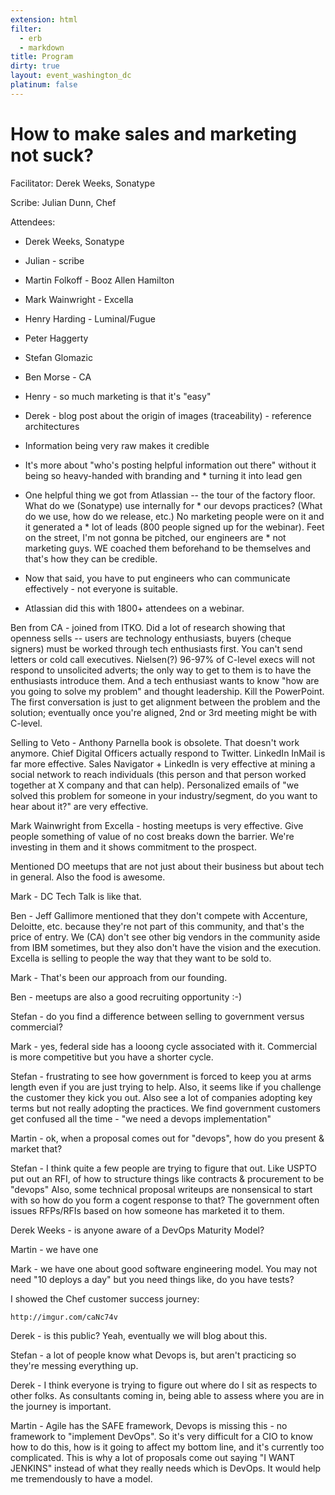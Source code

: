 ```yaml
---
extension: html
filter:
  - erb
  - markdown
title: Program
dirty: true
layout: event_washington_dc
platinum: false
---
```


# How to make sales and marketing not suck?

Facilitator: Derek Weeks, Sonatype

Scribe: Julian Dunn, Chef

Attendees:

* Derek Weeks, Sonatype
* Julian  - scribe
* Martin Folkoff - Booz Allen Hamilton
* Mark Wainwright - Excella
* Henry Harding - Luminal/Fugue
* Peter Haggerty
* Stefan Glomazic
* Ben Morse - CA

* Henry - so much marketing is that it's "easy"
* Derek - blog post about the origin of images (traceability) - reference architectures
* Information being very raw makes it credible
* It's more about "who's posting helpful information out there" without it being so heavy-handed with branding and * turning it into lead gen
* One helpful thing we got from Atlassian -- the tour of the factory floor. What do we (Sonatype) use internally for * our devops practices? (What do we use, how do we release, etc.) No marketing people were on it and it generated a * lot of leads (800 people signed up for the webinar). Feet on the street, I'm not gonna be pitched, our engineers are * not marketing guys. WE coached them beforehand to be themselves and that's how they can be credible.
* Now that said, you have to put engineers who can communicate effectively - not everyone is suitable.
* Atlassian did this with 1800+ attendees on a webinar.

Ben from CA - joined from ITKO. Did a lot of research showing that openness sells -- users are technology enthusiasts, buyers (cheque signers) must be worked through tech enthusiasts first. You can't send letters or cold call executives. Nielsen(?) 96-97% of C-level execs will not respond to unsolicited adverts; the only way to get to them is to have the enthusiasts introduce them. And a tech enthusiast wants to know "how are you going to solve my problem" and thought leadership. Kill the PowerPoint. The first conversation is just to get alignment between the problem and the solution; eventually once you're aligned, 2nd or 3rd meeting might be with C-level.

Selling to Veto - Anthony Parnella book is obsolete. That doesn't work anymore.
Chief Digital Officers actually respond to Twitter. LinkedIn InMail is far more effective. Sales Navigator + LinkedIn is very effective at mining a social network to reach individuals (this person and that person worked together at X company and that can help). Personalized emails of "we solved this problem for someone in your industry/segment, do you want to hear about it?" are very effective.

Mark Wainwright from Excella - hosting meetups is very effective. Give people something of value of no cost breaks down the barrier. We're investing in them and it shows commitment to the prospect.

Mentioned DO meetups that are not just about their business but about tech in general. Also the food is awesome.

Mark - DC Tech Talk is like that.

Ben - Jeff Gallimore mentioned that they don't compete with Accenture, Deloitte, etc. because they're not part of this community, and that's the price of entry. We (CA) don't see other big vendors in the community aside from IBM sometimes, but they also don't have the vision and the execution. Excella is selling to people the way that they want to be sold to.

Mark - That's been our approach from our founding.

Ben - meetups are also a good recruiting opportunity :-)

Stefan - do you find a difference between selling to government versus commercial?

Mark - yes, federal side has a looong cycle associated with it. Commercial is more competitive but you have a shorter cycle.

Stefan - frustrating to see how government is forced to keep you at arms length even if you are just trying to help. Also, it seems like if you challenge the customer they kick you out. Also see a lot of companies adopting key terms but not really adopting the practices. We find government customers get confused all the time - "we need a devops implementation"

Martin - ok, when a proposal comes out for "devops", how do you present & market that?

Stefan - I think quite a few people are trying to figure that out. Like USPTO put out an RFI, of how to structure things like contracts & procurement to be "devops"
Also, some technical proposal writeups are nonsensical to start with so how do you form a cogent response to that?
The government often issues RFPs/RFIs based on how someone has marketed it to them.

Derek Weeks - is anyone aware of a DevOps Maturity Model?

Martin - we have one

Mark - we have one about good software engineering model. You may not need "10 deploys a day" but you need things like, do you have tests?

I showed the Chef customer success journey:

    http://imgur.com/caNc74v

Derek - is this public? Yeah, eventually we will blog about this.

Stefan - a lot of people know what Devops is, but aren't practicing so they're messing everything up.

Derek - I think everyone is trying to figure out where do I sit as respects to other folks. As consultants coming in, being able to assess where you are in the journey is important.

Martin - Agile has the SAFE framework, Devops is missing this - no framework to "implement DevOps". So it's very difficult for a CIO to know how to do this, how is it going to affect my bottom line, and it's currently too complicated. This is why a lot of proposals come out saying "I WANT JENKINS" instead of what they really needs which is DevOps. It would help me tremendously to have a model.
